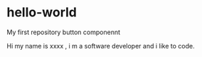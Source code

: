# hello-world
My first repository
button componennt

Hi my name is xxxx , i m a software developer and i like to code.
